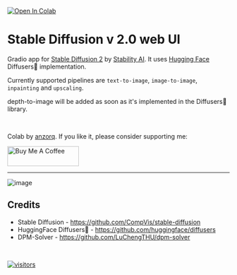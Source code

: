 [![Open In Colab](https://colab.research.google.com/assets/colab-badge.svg)](https://colab.research.google.com/github/qunash/stable-diffusion-2-gui/blob/main/stable_diffusion_2_0.ipynb)
# **Stable Diffusion v 2.0 web UI**
Gradio app for [Stable Diffusion 2](https://huggingface.co/stabilityai/stable-diffusion-2) by [Stability AI](https://stability.ai/).
It uses [Hugging Face](https://huggingface.co/) Diffusers🧨 implementation.

Currently supported pipelines are `text-to-image`, `image-to-image`, `inpainting` and `upscaling`.

depth-to-image will be added as soon as it's implemented in the Diffusers🧨 library.

<br>

Colab by [anzorq](https://twitter.com/hahahahohohe). If you like it, please consider supporting me:

[<a href="https://www.buymeacoffee.com/anzorq" target="_blank"><img src="https://cdn.buymeacoffee.com/buttons/v2/default-yellow.png" height="45px" width="162px" alt="Buy Me A Coffee"></a>](https://www.buymeacoffee.com/anzorq)

---
<!-- ![image](https://user-images.githubusercontent.com/3750161/204110392-71e5c8a4-0d12-4b58-bca5-fc654c30da8e.PNG)-->
![image](https://user-images.githubusercontent.com/3750161/204927560-b0d04daf-a185-4901-9420-41c2ef004d4e.PNG)


## Credits
- Stable Diffusion - https://github.com/CompVis/stable-diffusion
- HuggingFace Diffusers🧨 - https://github.com/huggingface/diffusers
- DPM-Solver - https://github.com/LuChengTHU/dpm-solver

<br>

[![visitors](https://visitor-badge.glitch.me/badge?page_id=qunash/stable-diffusion-2-gui)](https://visitor-badge.glitch.me)

